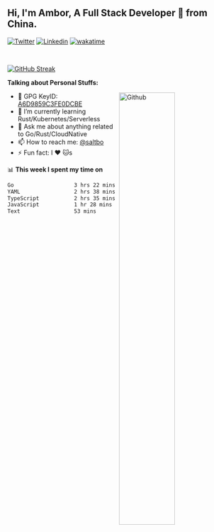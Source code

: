 ## Hi, I'm Ambor, A Full Stack Developer 🚀 from China.

[![Twitter](https://img.shields.io/badge/-saltbo-1ca0f1?style=flat&logo=twitter&logoColor=white)](https://twitter.com/rdsaltbo)
[![Linkedin](https://img.shields.io/badge/-saltbo-blue?style=flat&logo=Linkedin&logoColor=white)](https://www.linkedin.com/in/saltbo/)
[![wakatime](https://wakatime.com/badge/user/f82b1c77-faab-48cd-aef5-a12c0aff104b.svg)](https://wakatime.com/@f82b1c77-faab-48cd-aef5-a12c0aff104b)

&nbsp;  

[![GitHub Streak](http://github-readme-streak-stats.herokuapp.com?user=saltbo&hide_border=true&date_format=M%20j%5B%2C%20Y%5D)](https://git.io/streak-stats)

**Talking about Personal Stuffs:**
<!-- Any image aligned to the right. Beware the width  -->
<img width="50%" align="right" alt="Github" src="https://raw.githubusercontent.com/saltbo/saltbo/master/images/git-header.svg" />

- 🤘 GPG KeyID: [A6D9859C3FE0DCBE](https://saltbo.cn/pgp_keys.asc)
- 🌱 I’m currently learning Rust/Kubernetes/Serverless
- 💬 Ask me about anything related to Go/Rust/CloudNative
- 📫 How to reach me: [@saltbo](https://t.me/saltbo)
- ⚡ Fun fact: I :heart: :cat:s


📊 **This week I spent my time on**
<!--START_SECTION:waka-->

```txt
Go                   3 hrs 22 mins   █████▒░░░░░░░░░░░░░░░░░░░   21.42 %
YAML                 2 hrs 38 mins   ████▒░░░░░░░░░░░░░░░░░░░░   16.72 %
TypeScript           2 hrs 35 mins   ████░░░░░░░░░░░░░░░░░░░░░   16.44 %
JavaScript           1 hr 28 mins    ██▒░░░░░░░░░░░░░░░░░░░░░░   09.35 %
Text                 53 mins         █▒░░░░░░░░░░░░░░░░░░░░░░░   05.67 %
```

<!--END_SECTION:waka-->
